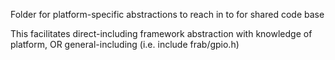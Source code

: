 Folder for platform-specific abstractions to reach in to for shared code base

This facilitates direct-including framework abstraction with knowledge of platform,
OR general-including (i.e. include frab/gpio.h)